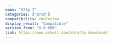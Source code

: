 ```yaml
---
name: "Xftp 7"
categories: ['prod']
compatibility: emulation
display_result: "Compatible"
version_from: "8.0.006"
link: https://www.xshell.com/zh/xftp-download/
---
```


